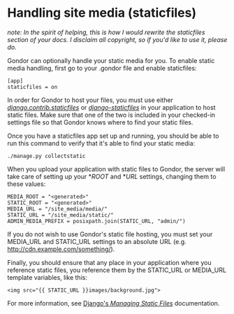 Handling site media (staticfiles)
=================================

_note: In the spirit of helping, this is how I would rewrite the staticfiles section of your docs.  I disclaim all copyright, so if you'd like to use it, please do._

Gondor can optionally handle your static media for you. To enable static media handling, first go to your .gondor file and enable staticfiles:

    [app]
    staticfiles = on

In order for Gondor to host your files, you must use either _[django.contrib.staticfiles](https://docs.djangoproject.com/en/dev/ref/contrib/staticfiles/)_ or _[django-staticfiles](http://pypi.python.org/pypi/django-staticfiles/)_ in your application to host static files. Make sure that one of the two is included in your checked-in settings file so that Gondor knows where to find your static files.

Once you have a staticfiles app set up and running, you should be able to run this command to verify that it's able to find your static media:

    ./manage.py collectstatic

When you upload your application with static files to Gondor, the server will take care of setting up your *_ROOT_ and *_URL_ settings, changing them to these values:

    MEDIA_ROOT = "<generated>"
    STATIC_ROOT = "<generated>"
    MEDIA_URL = "/site_media/media/"
    STATIC_URL = "/site_media/static/"
    ADMIN_MEDIA_PREFIX = posixpath.join(STATIC_URL, "admin/")

If you do not wish to use Gondor's static file hosting, you must set your MEDIA_URL and STATIC_URL settings to an absolute URL (e.g. http://cdn.example.com/something/).

Finally, you should ensure that any place in your application where you reference static files, you reference them by the STATIC_URL or MEDIA_URL template variables, like this:

    <img src="{{ STATIC_URL }}images/background.jpg">

For more information, see [Django's _Managing Static Files_](https://docs.djangoproject.com/en/dev/howto/static-files/) documentation.
